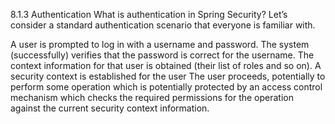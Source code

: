 8.1.3 Authentication
What is authentication in Spring Security?
Let’s consider a standard authentication scenario that everyone is familiar with.

A user is prompted to log in with a username and password.
The system (successfully) verifies that the password is correct for the username.
The context information for that user is obtained (their list of roles and so on).
A security context is established for the user
The user proceeds, potentially to perform some operation which is potentially protected by an access control mechanism which checks the required permissions for the operation against the current security context information.